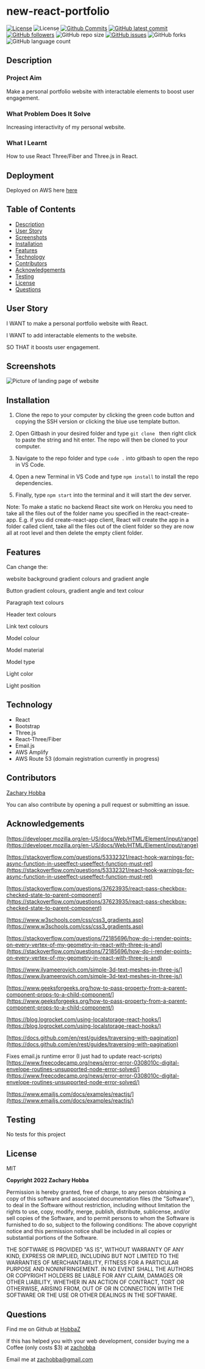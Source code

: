 # new-react-portfolio

[![License](https://img.shields.io/badge/License-MIT-blue.svg)](https://choosealicense.com/licenses/mit/)
![License](https://img.shields.io/badge/Made%20with-React-darkgreen.svg)
[![Github Commits](https://img.shields.io/github/commit-activity/w/HobbaZ/new-react-portfolio)](https://github.com/HobbaZ/new-react-portfolio/commits)
[![GitHub latest commit](https://img.shields.io/github/last-commit/HobbaZ/new-react-portfolio)](https://github.com/HobbaZ/new-react-portfolio/branches)
[![GitHub followers](https://img.shields.io/github/followers/HobbaZ.svg)]()
![GitHub repo size](https://img.shields.io/github/repo-size/HobbaZ/new-react-portfolio)
[![GitHub issues](https://img.shields.io/github/issues/HobbaZ/new-react-portfolio)](https://img.shields.io/github/issues/HobbaZ/new-react-portfolio)
![GitHub forks](https://img.shields.io/github/forks/HobbaZ/new-react-portfolio)
![GitHub language count](https://img.shields.io/github/languages/count/HobbaZ/new-react-portfolio)

## Description
### Project Aim ###
Make a personal portfolio website with interactable elements to boost user engagement.

### What Problem Does It Solve ###
Increasing interactivity of my personal website.

### What I Learnt ###
How to use React Three/Fiber and Three.js in React.

## Deployment
Deployed on AWS here [here](https://main.d28cs3498hz9re.amplifyapp.com/)

## Table of Contents
- [Description](#description)
- [User Story](#user-story)
- [Screenshots](#screenshots)
- [Installation](#installation)
- [Features](#features)
- [Technology](#technology)
- [Contributors](#contributors)
- [Acknowledgements](#acknowledgements)
- [Testing](#testing)
- [License](#license)
- [Questions](#questions)

## User Story
I WANT to make a personal portfolio website with React.

I WANT to add interactable elements to the website.

SO THAT it boosts user engagement.

## Screenshots
![Picture of landing page of website](/src/images/screencapture-localhost-3000-2022-09-21-23_30_34.png)

## Installation
1. Clone the repo to your computer by clicking the green code button and copying the SSH version or clicking the blue use template button.

2. Open Gitbash in your desired folder and type ```git clone ``` then right click to paste the string and hit enter. The repo will then be cloned to your computer.

3. Navigate to the repo folder and type ```code .``` into gitbash to open the repo in VS Code.

4. Open a new Terminal in VS Code and type ```npm install``` to install the repo dependencies.

5. Finally, type ```npm start``` into the terminal and it will start the dev server.

Note: To make a static no backend React site work on Heroku you need to take all the files out of the folder name you specified in the react-create-app. E.g. if you did create-react-app client, React will create the app in a folder called client, take all the files out of the client folder so they are now all at root level and then delete the empty client folder.

## Features
Can change the: 

website background gradient colours and gradient angle

Button gradient colours, gradient angle and text colour

Paragraph text colours

Header text colours

Link text colours

Model colour

Model material

Model type

Light color

Light position

## Technology
- React
- Bootstrap
- Three.js
- React-Three/Fiber
- Email.js
- AWS Amplify
- AWS Route 53 (domain registration currently in progress)

## Contributors
[Zachary Hobba](https://github.com/HobbaZ)

You can also contribute by opening a pull request or submitting an issue.

## Acknowledgements
[https://developer.mozilla.org/en-US/docs/Web/HTML/Element/input/range](https://developer.mozilla.org/en-US/docs/Web/HTML/Element/input/range)

[https://stackoverflow.com/questions/53332321/react-hook-warnings-for-async-function-in-useeffect-useeffect-function-must-ret](https://stackoverflow.com/questions/53332321/react-hook-warnings-for-async-function-in-useeffect-useeffect-function-must-ret)

[https://stackoverflow.com/questions/37623935/react-pass-checkbox-checked-state-to-parent-component](https://stackoverflow.com/questions/37623935/react-pass-checkbox-checked-state-to-parent-component)

[https://www.w3schools.com/css/css3_gradients.asp](https://www.w3schools.com/css/css3_gradients.asp)

[https://stackoverflow.com/questions/72185696/how-do-i-render-points-on-every-vertex-of-my-geometry-in-react-with-three-js-and](https://stackoverflow.com/questions/72185696/how-do-i-render-points-on-every-vertex-of-my-geometry-in-react-with-three-js-and)

[https://www.ilyameerovich.com/simple-3d-text-meshes-in-three-js/](https://www.ilyameerovich.com/simple-3d-text-meshes-in-three-js/)

[https://www.geeksforgeeks.org/how-to-pass-property-from-a-parent-component-props-to-a-child-component/](https://www.geeksforgeeks.org/how-to-pass-property-from-a-parent-component-props-to-a-child-component/)

[https://blog.logrocket.com/using-localstorage-react-hooks/](https://blog.logrocket.com/using-localstorage-react-hooks/)

[https://docs.github.com/en/rest/guides/traversing-with-pagination](https://docs.github.com/en/rest/guides/traversing-with-pagination)

Fixes email.js runtime error (I just had to update react-scripts)
[https://www.freecodecamp.org/news/error-error-0308010c-digital-envelope-routines-unsupported-node-error-solved/](https://www.freecodecamp.org/news/error-error-0308010c-digital-envelope-routines-unsupported-node-error-solved/)

[https://www.emailjs.com/docs/examples/reactjs/](https://www.emailjs.com/docs/examples/reactjs/)

## Testing
No tests for this project

## License

MIT

**Copyright 2022 Zachary Hobba**

Permission is hereby granted, free of charge, to any person obtaining a copy of this software and associated documentation files (the "Software"), to deal in the Software without restriction, including without limitation the rights to use, copy, modify, merge, publish, distribute, sublicense, and/or sell copies of the Software, and to permit persons to whom the Software is furnished to do so, subject to the following conditions:
The above copyright notice and this permission notice shall be included in all copies or substantial portions of the Software.
    
THE SOFTWARE IS PROVIDED "AS IS", WITHOUT WARRANTY OF ANY KIND, EXPRESS OR IMPLIED, INCLUDING BUT NOT LIMITED TO THE WARRANTIES OF MERCHANTABILITY, FITNESS FOR A PARTICULAR PURPOSE AND NONINFRINGEMENT. IN NO EVENT SHALL THE AUTHORS OR COPYRIGHT HOLDERS BE LIABLE FOR ANY CLAIM, DAMAGES OR OTHER LIABILITY, WHETHER IN AN ACTION OF CONTRACT, TORT OR OTHERWISE, ARISING FROM, OUT OF OR IN CONNECTION WITH THE SOFTWARE OR THE USE OR OTHER DEALINGS IN THE SOFTWARE.

## Questions

Find me on Github at [HobbaZ](https://github.com/HobbaZ)

If this has helped you with your web development, consider buying me a Coffee (only costs $3) at [zachobba](https://buymeacoffee.com/zachobbaS)

Email me at [zachobba@gmail.com](zachobba@gmail.com)